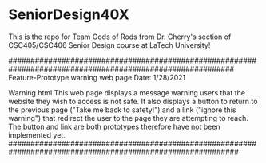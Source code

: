 # SeniorDesign40X
This is the repo for Team Gods of Rods from Dr. Cherry's section of CSC405/CSC406 Senior Design course at LaTech University!

###########################################################################################################
Feature-Prototype warning web page
Date: 1/28/2021

Warning.html
This web page displays a message warning users that the website they wish to access is not safe. It also displays a button to return to the previous page ("Take me back to safety!") and a link ("ignore this warning") that redirect the user to the page they are attempting to  reach. The button and link are both prototypes therefore have not been implemented yet.
############################################################################################################
